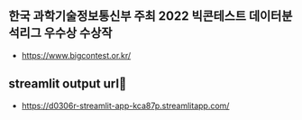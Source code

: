 ## 한국 과학기술정보통신부 주최 2022 빅콘테스트 데이터분석리그 우수상 수상작 
- https://www.bigcontest.or.kr/

## streamlit output url📎
- https://d0306r-streamlit-app-kca87p.streamlitapp.com/
